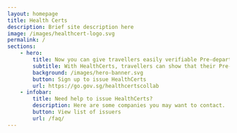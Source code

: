 ```yaml
---
layout: homepage
title: Health Certs
description: Brief site description here
image: /images/healthcert-logo.svg
permalink: /
sections:
    - hero:
        title: Now you can give travellers easily verifiable Pre-departure test results
        subtitle: With HealthCerts, travellers can show that their Pre-departure test (PDT) results come from recognised healthcare providers, while officers can check that the information has not been tampered with. 
        background: /images/hero-banner.svg
        button: Sign up to issue HealthCerts
        url: https://go.gov.sg/healthcertscollab
    - infobar:
        title: Need help to issue HealthCerts?
        description: Here are some companies you may want to contact.
        button: View list of issuers 
        url: /faq/
---
```

